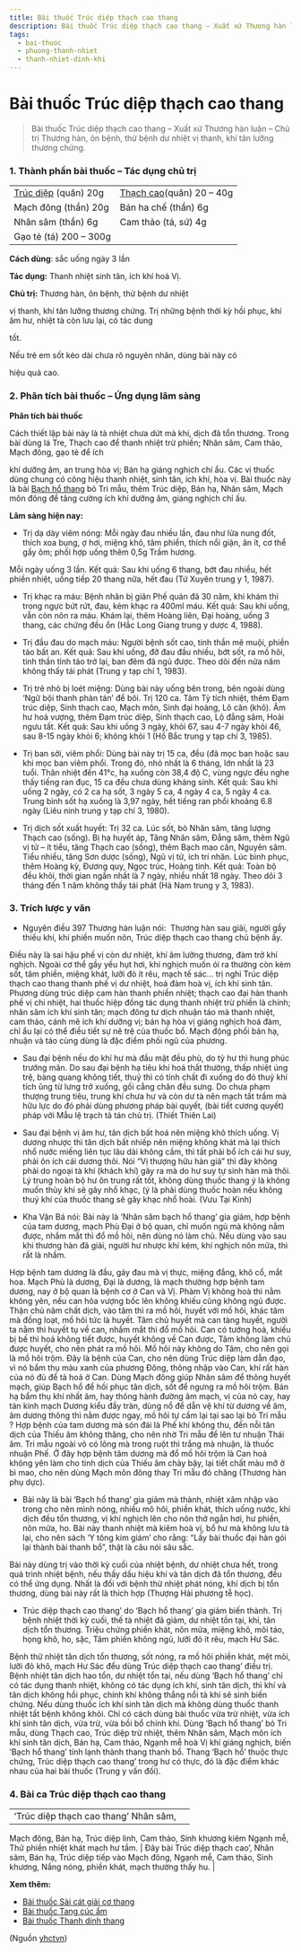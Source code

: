 ```yaml
---
title: Bài thuốc Trúc diệp thạch cao thang
description: Bài thuốc Trúc diệp thạch cao thang – Xuất xứ Thương hàn luận – Chủ trị 
tags:
  - bai-thuoc
  - phuong-thanh-nhiet
  - thanh-nhiet-dinh-khi
---
```


# Bài thuốc Trúc diệp thạch cao thang 

> Bài thuốc Trúc diệp thạch cao thang – Xuất xứ Thương hàn luận – Chủ trị Thương hàn, ôn bệnh, thử bệnh dư nhiệt vị thanh, khí tân lưỡng thương chứng.

### 1. Thành phần bài thuốc – Tác dụng chủ trị

|  |  |
| --- | --- |
| [Trúc diệp](/yhctvn/vi-thuoc-truc-diep/) (quân) 20g | [Thạch cao](/yhctvn/vi-thuoc-thach-cao/)(quân) 20 – 40g |
| Mạch đông (thần) 20g | Bán ha chế (thần) 6g |
| Nhân sâm (thần) 6g | Cam thảo (tá, sứ) 4g |
| Gạo tẻ (tá) 200 – 300g |   |

**Cách dùng**: sắc uống ngày 3 lần

**Tác dụng:** Thanh nhiệt sinh tân, ích khí hoà Vị. 

**Chủ trị:** Thương hàn, ôn bệnh, thử bệnh dư nhiệt  

vị thanh, khí tân lưỡng thương chứng. Trị những bệnh thời kỳ hồi phục, khí âm hư, nhiệt tà còn lưu lại, có tác dung  

tốt. 

Nếu trẻ em sốt kéo dài chưa rõ nguyên nhân, dùng bài này có  

hiệu quả cao.  

### 2. Phân tích bài thuốc – Ứng dụng lâm sàng

**Phân tích bài thuốc**

Cách thiết lập bài này là tà nhiệt chưa dứt mà khí, dịch đã tổn thương. Trong bài dùng lá Tre, Thạch cao để thanh nhiệt trừ phiền; Nhân sâm, Cam thảo, Mạch đông, gạo tẻ để ích  

khí dưỡng âm, an trung hòa vị; Bán hạ giáng nghịch chí ẩu. Các vị thuốc dùng chung có công hiệu thanh nhiệt, sinh tân, ích khí, hòa vị. Bài thuốc này là bài [Bạch hổ thang](/yhctvn/bai-thuoc-bach-ho-thang/) bỏ Tri mẫu, thêm Trúc diệp, Bán hạ, Nhân sâm, Mạch môn đông để tăng cường ích khí dưỡng âm, giáng nghịch chỉ ấu.

**Lâm sàng hiện nay:**

+ Trị dạ dày viêm nóng: Mỗi ngày đau nhiều lần, đau như lửa nung đốt, thích xoa bụng, ợ hơi, miệng khô, tâm phiền, thích nổi giận, ăn ít, cơ thể gầy ôm; phối hợp uống thêm 0,5g Trầm hương.

Mỗi ngày uống 3 lần. Kết quả: Sau khi uống 6 thang, bớt đau nhiều, hết phiền nhiệt, uống tiếp 20 thang nữa, hết đau (Tứ Xuyên trung y 1, 1987).

+ Trị khạc ra máu: Bệnh nhân bị giãn Phế quản đã 30 năm, khi khám thì trong ngực bứt rứt, đau, kèm khạc ra 400ml máu. Kết quả: Sau khi uống, vẫn còn nôn ra máu. Khám lại, thêm Hoàng liên, Đại hoàng, uống 3 thang, các chứng đều ổn (Hắc Long Giang trung y dược 4, 1988).

+ Trị đầu đau do mạch máu: Người bệnh sốt cao, tinh thần mê muội, phiền táo bất an. Kết quả: Sau khi uống, đỡ đau đầu nhiều, bớt sốt, ra mồ hôi, tinh thần tỉnh táo trở lại, ban đêm đã ngủ được. Theo dõi đến nửa năm không thấy tái phát (Trung y tạp chí 1, 1983).

+ Trị trẻ nhỏ bị loét miệng: Dùng bài này uống bên trong, bên ngoài dùng ‘Ngữ bội thanh phàn tán’ để bôi. Trị 120 ca. Tâm Tỳ tích nhiệt, thêm Đạm trúc diệp, Sinh thạch cao, Mạch môn, Sinh đại hoàng, Lô căn (khô). Âm hư hoả vượng, thêm Đạm trúc diệp, Sinh thạch cao, Lộ đẳng sâm, Hoài ngưu tất. Kết quả: Sau khi uống 3 ngày, khỏi 67, sau 4-7 ngày khỏi 46, sau 8-15 ngày khỏi 6; không khỏi 1 (Hồ Bắc trung y tạp chí 3, 1985).

+ Trị ban sởi, viêm phổi: Dùng bài này trị 15 ca, đều (đã mọc ban hoặc sau khi mọc ban viêm phổi. Trong đó, nhỏ nhất là 6 tháng, lớn nhất là 23 tuổi. Thân nhiệt đến 41°c, hạ xuống còn 38,4 độ C, vùng ngực đều nghe thấy tiếng ran đục, 15 ca đều chưa dùng kháng sinh. Kết quả: Sau khi uống 2 ngày, có 2 ca hạ sốt, 3 ngày 5 ca, 4 ngày 4 ca, 5 ngày 4 ca. Trung bình sốt hạ xuống là 3,97 ngày, hết tiếng ran phổi khoảng 6.8 ngày (Liêu ninh trung y tạp chí 3, 1980).

+ Trị dịch sốt xuất huyết: Trị 32 ca. Lúc sốt, bỏ Nhân sâm, tăng lượng Thạch cao (sống). Bị hạ huyết áp, Tăng Nhân sâm, Đẳng sâm, thêm Ngũ vị tử – ít tiểu, tăng Thạch cao (sống), thêm Bạch mao căn, Nguyên sâm. Tiểu nhiều, tăng Sơn dược (sống), Ngũ vị tử, ích trí nhân. Lúc bình phục, thêm Hoàng kỳ, Đương quy, Ngọc trúc, Hoàng tinh. Kết quả: Toàn bộ đều khỏi, thời gian ngắn nhất là 7 ngày, nhiều nhất 18 ngày. Theo dõi 3 tháng đến 1 năm không thấy tái phát (Hà Nam trung y 3, 1983).

### 3. Trích lược y văn

+ Nguyên điều 397 Thương hàn luận nói:  Thương hàn sau giải, người gầy thiếu khí, khí phiền muốn nôn, Trúc diệp thạch cao thang chủ bệnh ấy.

Điều này là sai hậu phế vị còn dư nhiệt, khí âm lưỡng thương, đàm trở khí nghịch. Ngoài cơ thể gầy yếu hụt hơi, khí nghịch muốn ói ra thường còn kèm sốt, tâm phiền, miệng khát, lưỡi đỏ ít rêu, mạch tế sác… trị nghi Trúc diệp thạch cao thang thanh phế vị dư nhiệt, hoá đàm hoà vị, ích khí sinh tân. Phương dùng trúc diệp cam hàn thanh phiền nhiệt; thạch cao đại hàn thanh phế vị chi nhiệt, hai thuốc hiệp đồng tác dụng thanh nhiệt trừ phiền là chính; nhân sâm ích khí sinh tân; mạch đông tư dịch nhuận táo mà thanh nhiệt, cam thảo, cánh mẽ ích khí dưỡng vị; bán hạ hòa vị giáng nghịch hoá đàm, chỉ ẩu lại có thể điều tiết sự nê trệ của thuốc bổ. Mạch động phối bán hạ, nhuận và táo cùng dùng là đặc điểm phối ngũ của phương.

+ Sau đại bệnh nếu do khí hư mà đầu mặt đều phù, do tỳ hư thì hung phúc trướng mãn. Do sau đại bệnh hạ tiêu khí hoá thất thường, thấp nhiệt úng trệ, bàng quang không tiết, thuỷ thì có tính chất đi xuống do đó thuỷ khí tích ũng từ lưng trở xuống, gối cẳng chân đều sưng. Do chưa phạm thượng trung tiêu, trung khí chưa hư và còn dư tà nên mạch tất trầm mà hữu lực do đó phải dùng phương pháp bài quyết, (bài tiết cương quyết) pháp với Mẫu lệ trạch tả tán chủ trị. (Thiết Thiên Lai)

+ Sau đại bệnh vị âm hư, tân dịch bất hoá nên miệng khô thích uống. Vị dương nhược thì tân dịch bất nhiếp nên miệng không khát mà lại thích nhổ nước miếng liên tục lâu dài không cầm, thì tất phải bổ ích cái hư suy, phải ôn ích cái dương thôi. Nói “Vị thượng hữu hàn giả” thì đây không phải do ngoại tà khí (khách khí) gây ra mà do hư suy tự sinh hàn mà thôi. Lý trung hoàn bộ hư ôn trung rất tốt, không dùng thuốc thang ý là không muốn thủy khí sẽ gây nhổ khạc, (ý là phải dùng thuốc hoàn nếu không thuỷ khí của thuốc thang sẽ gây khạc nhổ hoài. (Vưu Tại Kinh)

+ Kha Vận Bá nói: Bài này là ‘Nhân sâm bạch hổ thang’ gia giảm, hợp bệnh của tam dương, mạch Phù Đại ở bộ quan, chỉ muốn ngủ mà không nằm được, nhắm mắt thì đổ mồ hôi, nên dùng nó làm chủ. Nếu dùng vào sau khi thương hàn đã giải, người hư nhược khí kém, khí nghịch nôn mửa, thì rất là nhầm.

Hợp bệnh tam dương là đầu, gáy đau mà vị thực, miệng đắng, khô cổ, mắt hoa. Mạch Phù là dương, Đại là dương, là mạch thường hợp bệnh tam dương, nay ở bộ quan là bệnh cơ ở Can và Vị. Phàm Vị không hoà thì nằm không yên, nếu can hỏa vượng bốc lên không khiếu cũng không ngủ được. Thận chủ năm chất dịch, vào tâm thì ra mồ hôi, huyết với mồ hôi, khác tâm mà đồng loạt, mồ hôi tức là huyết. Tâm chủ huyết mà can tàng huyết, người ta nằm thì huyết tụ về can, nhắm mắt thì đổ mồ hôi. Can có tướng hoả, khiếu bị bế thì hoả không tiết được, huyết không về Can được, Tâm không làm chủ được huyết, cho nên phát ra mồ hôi. Mồ hôi này không do Tâm, cho nên gọi là mồ hôi trộm. Đây là bệnh của Can, cho nên dùng Trúc diệp làm dẫn đạo, vì nó bẩm thụ màu xanh của phương Đông, thông nhập vào Can, khí rất hàn của nó đủ để tả hoả ở Can. Dùng Mạch đông giúp Nhân sâm để thông huyết mạch, giúp Bạch hổ để hồi phục tân dịch, sốt để ngưng ra mồ hôi trộm. Bán hạ bẩm thụ khí nhất âm, hay thông hành đường âm mạch, vị của nó cay, hay tán kinh mạch Dương kiểu đầy tràn, dùng nổ để dẫn vệ khí từ dương về âm, âm dương thông thì nằm được ngay, mồ hôi tự cầm lại tại sao lại bỏ Tri mẫu ? Hợp bệnh của tam dương mà són đái là Phế khí không thu, đến nỗi tân dịch của Thiếu âm không thăng, cho nên nhờ Tri mẫu để lên tư nhuận Thái âm. Tri mẫu ngoài vỏ có lông mà trong ruột thì trắng mà nhuận, là thuốc nhuận Phế. Ở đây hợp bệnh tâm dương mà đổ mồ hôi trộm là Can hoả không yên làm cho tinh dịch của Thiếu âm chảy bậy, lại tiết chất màu mỡ ở bì mao, cho nên dùng Mạch môn đông thay Tri mẫu đó chăng (Thương hàn phụ dực).

+ Bài này là bài ‘Bạch hổ thang’ gia giảm mà thành, nhiệt xâm nhập vào trong cho nên mình nóng, nhiều mô hôi, phiền khát, thích uống nước, khí dịch đều tổn thương, vị khí nghịch lên cho nôn thở ngắn hơi, hư phiền, nôn mửa, ho. Bài này thanh nhiệt mà kiêm hoà vị, bổ hư mà không lưu tà lại, cho nên sách ‘Y tông kim giám’ cho rằng: “Lấy bài thuốc đại hàn gói lại thành bài thanh bổ”, thật là câu nói sâu sắc.

Bài này dùng trị vào thời kỳ cuối của nhiệt bệnh, dư nhiệt chưa hết, trong quá trình nhiệt bệnh, nếu thấy dấu hiệu khí và tân dịch đã tổn thương, đều có thể ứng dụng. Nhất là đối với bệnh thử nhiệt phát nóng, khí dịch bị tổn thương, dùng bài này rất là thích hợp (Thượng Hải phương tễ học).

+ Trúc diệp thạch cao thang’ do ‘Bạch hổ thang’ gia giảm biến thành. Trị bệnh nhiệt thời kỳ cuối, thế tà nhiệt đã giảm, dư nhiệt tồn tại, khí, tân dịch tổn thương. Triệu chứng phiền khát, nôn mửa, miệng khô, môi táo, họng khô, ho, sặc, Tâm phiền không ngủ, lưỡi đỏ ít rêu, mạch Hư Sác.

Bệnh thử nhiệt tân dịch tổn thương, sốt nóng, ra mồ hôi phiền khát, mệt mỏi, lưỡi đỏ khô, mạch Hư Sác đểu dùng Trúc diệp thạch cao thang’ điều trị. Bệnh nhiệt tân dịch hao tổn, dư nhiệt tổn tại, nếu dùng ‘Bạch hổ thang’ chỉ có tác dụng thanh nhiệt, không có tác dụng ích khí, sinh tân dịch, thì khí và tân dịch không hồi phục, chính khí không thắng nổi tà khí sẽ sinh biến chứng. Nếu dùng thuốc ích khí sinh tân dịch mà không dùng thuốc thanh nhiệt tất bệnh không khỏi. Chỉ có cách dùng bài thuốc vừa trừ nhiệt, vừa ích khí sinh tân dịch, vừa trừ, vừa bồi bổ chính khí. Dùng ‘Bạch hổ thang’ bỏ Tri mẫu, dùng Thạch cao, Trúc diệp trừ nhiệt, thêm Nhân sâm, Mạch môn ích khí sinh tân dịch, Bán hạ, Cam thảo, Ngạnh mễ hoà Vị khí giáng nghịch, biến ‘Bạch hổ thang’ tính lạnh thành thang thanh bổ. Thang ‘Bạch hổ’ thuộc thực chứng, Trúc diệp thạch cao thang’ trong hư có thực, đó là đặc điểm khác nhau của hai bài thuốc (Trung y vấn đối).

### 4. Bài ca Trúc diệp thạch cao thang

|  |  |
| --- | --- |
| ‘Trúc diệp thạch cao thang’ Nhân sâm,
Mạch đông, Bán hạ, Trúc diệp linh,
Cam thảo, Sinh khương kiêm Ngạnh mễ,
Thử phiền nhiệt khát mạch hư tầm. | Đây bài Trúc diệp thạch cao’,
Nhân sâm, Bán hạ, Trúc diệp tiếp vào Mạch đông,
Ngạnh mễ, Cam thảo, Sinh khương,
Nắng nóng, phiền khát, mạch thường thấy hu. |

**Xem thêm:**

* [Bài thuốc Sài cát giải cơ thang](/yhctvn/bai-thuoc-sai-cat-giai-co-thang-cat-can-giai-giai-co-thang/)
* [Bài thuốc Tang cúc ẩm](/yhctvn/bai-thuoc-tang-cuc-am/)
* [Bài thuốc Thanh dinh thang](/yhctvn/bai-thuoc-thanh-dinh-thang/)

(Nguồn <a href="https://yhctvn.com/bai-thuoc-truc-diep-thach-cao-thang/" target="_blank">yhctvn</a>)
